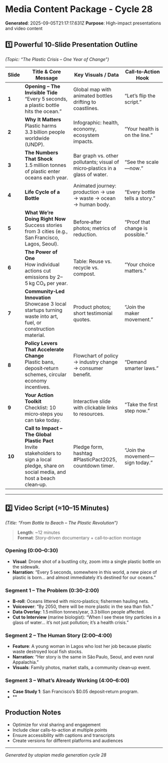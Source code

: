 # Media Content Package - Cycle 28

**Generated**: 2025-09-05T21:17:17.631Z
**Purpose**: High-impact presentations and video content

## 1️⃣  Powerful 10‑Slide Presentation Outline  
*(Topic: “The Plastic Crisis – One Year of Change”)*  

| Slide | Title & Core Message | Key Visuals / Data | Call‑to‑Action Hook |
|-------|----------------------|--------------------|---------------------|
| **1** | **Opening – The Invisible Tide**<br>“Every 5 seconds, a plastic bottle hits the ocean.” | Global map with animated bottles drifting to coastlines. | “Let’s flip the script.” |
| **2** | **Why It Matters**<br>Plastic harms 3.3 billion people worldwide (UNDP). | Infographic: health, economy, ecosystem impacts. | “Your health is on the line.” |
| **3** | **The Numbers That Shock**<br>1.5 million tonnes of plastic enter oceans each year. | Bar graph vs. other pollutants; visual of micro‑plastics in a glass of water. | “See the scale—now.” |
| **4** | **Life Cycle of a Bottle** | Animated journey: production → use → waste → ocean → human body. | “Every bottle tells a story.” |
| **5** | **What We’re Doing Right Now**<br>Success stories from 3 cities (e.g., San Francisco, Lagos, Seoul). | Before‑after photos; metrics of reduction. | “Proof that change is possible.” |
| **6** | **The Power of One**<br>How individual actions cut emissions by 2–5 kg CO₂ per year. | Table: Reuse vs. recycle vs. compost. | “Your choice matters.” |
| **7** | **Community‑Led Innovation**<br>Showcase 3 local startups turning waste into art, fuel, or construction material. | Product photos; short testimonial quotes. | “Join the maker movement.” |
| **8** | **Policy Levers That Accelerate Change**<br>Plastic bans, deposit‑return schemes, circular economy incentives. | Flowchart of policy → industry change → consumer benefit. | “Demand smarter laws.” |
| **9** | **Your Action Toolkit**<br>Checklist: 10 micro‑steps you can take today. | Interactive slide with clickable links to resources. | “Take the first step now.” |
| **10** | **Call to Impact – The Global Plastic Pact**<br>Invite stakeholders to sign a local pledge, share on social media, and host a beach clean‑up. | Pledge form, hashtag #PlasticPact2025, countdown timer. | “Join the movement—sign today.” |

---

## 2️⃣  Video Script (≈10–15 Minutes)  
*(Title: “From Bottle to Beach – The Plastic Revolution”)*
> **Length**: ~12 minutes  
> **Format**: Story‑driven documentary + call‑to‑action montage

### Opening (0:00–0:30)
- **Visual**: Drone shot of a bustling city, zoom into a single plastic bottle on the sidewalk.  
- **Narration**: “Every 5 seconds, somewhere in this world, a new piece of plastic is born… and almost immediately it’s destined for our oceans.”

### Segment 1 – The Problem (0:30–2:00)
- **B‑roll**: Oceans littered with micro‑plastics; fishermen hauling nets.  
- **Voiceover**: “By 2050, there will be more plastic in the sea than fish.”  
- **Data Overlay**: 1.5 million tonnes/year, 3.3 billion people affected.  
- **Cut to Interview** (marine biologist): “When I see these tiny particles in a glass of water… it’s not just pollution; it’s a health crisis.”

### Segment 2 – The Human Story (2:00–4:00)
- **Feature**: A young woman in Lagos who lost her job because plastic waste destroyed local fish stocks.  
- **Narration**: “Her story is the same in São Paulo, Seoul, and even rural Appalachia.”  
- **Visuals**: Family photos, market stalls, a community clean‑up event.

### Segment 3 – What’s Already Working (4:00–6:00)
- **Case Study 1**: San Francisco’s $0.05 deposit‑return program.  
- **

## Production Notes
- Optimize for viral sharing and engagement
- Include clear calls-to-action at multiple points
- Ensure accessibility with captions and transcripts
- Create versions for different platforms and audiences

---
*Generated by utopian media generation cycle 28*
